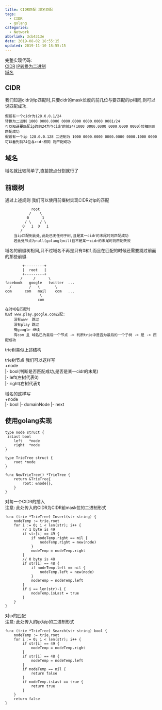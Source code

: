 ```yaml
---
title: CIDR匹配 域名匹配
tags:
  - CIDR
  - golang
categories:
  - Network
abbrlink: 3cb4313e
date: 2019-08-02 18:55:15
updated: 2019-11-10 18:55:15
---
```


完整实现代码:  
[CIDR](https://github.com/Asutorufa/SsrMicroClient/blob/master/net/cidrmatch/trie/trie.go)  [IP转换为二进制](https://github.com/Asutorufa/SsrMicroClient/blob/master/net/cidrmatch/cidrmatch.go)  
[域名](https://github.com/Asutorufa/SsrMicroClient/blob/master/net/domainmatch/domainmatcher.go)  

## CIDR

我们知道cidr对ip匹配时,只要cidr的mask长度的前几位与要匹配的ip相同,则可以说匹配成功.  

```shell
假设有一个cidr为128.0.0.1/24
转换为二进制 1000 0000.0000 0000.0000 0000.0000 0001/24
可以知道要匹配ip的前24为与cidr的前24(1000 0000.0000 0000.0000 0000)位相同则匹配成功
假设有一个ip 128.0.0.128 二进制为 1000 0000.0000 0000.0000 0000.1000 0000
可以看到前24位与cidr相同 则匹配成功
```

## 域名

域名就比较简单了,直接按点分割就行了

## 前缀树

通过上述规则 我们可以使用前缀树实现CIDR对ip的匹配 

```shell
            root
           /    \
          0      1
         / \    / \
        0   1  0   1
       /
    当ip匹配到此处,此处已无任何子树,且是某一cidr的末尾时则匹配成功
    若此处节点为null(golang为nil)且不是某一cidr的末尾时则匹配失败
```
  
域名的前缀树相同,只不过域名不再是只有0和1,而且在匹配的时候还需要跳过前面的那些前缀.

```shell
        +---------+
        |  root   |
        +---------+
       /     /      \
facebook   google   twitter  ...
  /        /   \       \
com      com   mail    com   ...
                \
               com
               
在对域名匹配时
如对 www.play.google.com匹配:
    没有www  跳过
    没有play 跳过
    有google 继续
    有com 且 域名已为最后一个节点 -> 判断trie中是否为最后的一个子树 -> 是 -> 匹配成功
```

trie树类似上述结构

trie树节点 我们可以这样写<!--more-->  
+node  
|- bool(判断是否匹配成功,是否是某一cidr的末尾)  
|- left(左树代表0)  
|- right(右树代表1)  

域名的这样写  
+node  
|- bool
|- domainNode
|- next

## 使用golang实现

```golang
type node struct {
 isLast bool
    left   *node
    right  *node
}

type TrieTree struct {
    root *node
}

func NewTrieTree() *TrieTree {
	return &TrieTree{
		root: &node{},
	}
}
```

对每一个CIDR的插入  
注意: 此处传入的CIDR为CIDR前mask位的二进制形式

```golang
func (trie *TrieTree) Insert(str string) {
	nodeTemp := trie.root
	for i := 0; i < len(str); i++ {
		// 1 byte is 49
		if str[i] == 49 {
			if nodeTemp.right == nil {
				nodeTemp.right = new(node)
			}
			nodeTemp = nodeTemp.right
		}
		// 0 byte is 48
		if str[i] == 48 {
			if nodeTemp.left == nil {
				nodeTemp.left = new(node)
			}
			nodeTemp = nodeTemp.left
		}
		if i == len(str)-1 {
			nodeTemp.isLast = true
		}
	}
}
```

对ip的匹配  
注意: 此处传入的ip为ip的二进制形式

```golang
func (trie *TrieTree) Search(str string) bool {
	nodeTemp := trie.root
	for i := 0; i < len(str); i++ {
		if str[i] == 49 {
			nodeTemp = nodeTemp.right
		}
		if str[i] == 48 {
			nodeTemp = nodeTemp.left
		}
		if nodeTemp == nil {
			return false
		}
		if nodeTemp.isLast == true {
			return true
		}
	}
	return false
}
```

